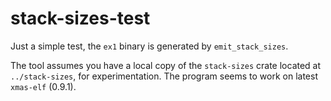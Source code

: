 # stack-sizes-test

Just a simple test, the `ex1` binary is generated by `emit_stack_sizes`.

The tool assumes you have a local copy of the `stack-sizes` crate located at `../stack-sizes`, for experimentation. The program seems to work on latest `xmas-elf` (0.9.1).
